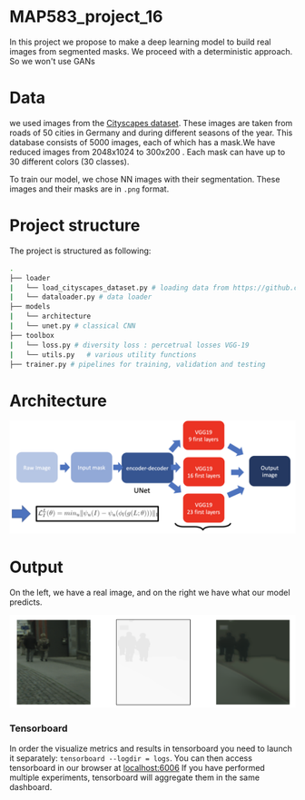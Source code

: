 # MAP583_project_16

In this project we propose to make a deep learning model to build real images from segmented masks.
We proceed with a deterministic approach. So we won't use GANs

# Data

we used images from the [Cityscapes dataset](https://www.cityscapes-dataset.com/dataset-overview/). These images are taken from roads of 50 cities in Germany and during different seasons of the year. This database consists of 5000 images, each of which has a mask.We have reduced images from 2048x1024 to 300x200 . Each mask can have up to 30 different colors (30 classes).

To train our model, we chose NN images with their segmentation. 
These images and their masks are in `.png` format. 


# Project structure

The project is structured as following:

```bash
.
├── loader
|   └── load_cityscapes_dataset.py # loading data from https://github.com/diandiaye/MAP583.git
|   └── dataloader.py # data loader
├── models
|   └── architecture
|   └── unet.py # classical CNN
├── toolbox
|   └── loss.py # diversity loss : percetrual losses VGG-19 
|   └── utils.py   # various utility functions
├── trainer.py # pipelines for training, validation and testing
```


# Architecture

![alt text](https://raw.githubusercontent.com/diandiaye/MAP583_final_project_team_16/master/images/Architecture.png) 

# Output

On the left, we have a real image, and on the right we have what our model predicts.

![alt text](https://raw.githubusercontent.com/diandiaye/MAP583_final_project_team_16/master/images/Result%20.png) 


### Tensorboard
In order the visualize metrics and results in tensorboard you need to launch it separately: `tensorboard --logdir = logs`. You can then access tensorboard in our browser at [localhost:6006](localhost:6006)
If you have performed multiple experiments, tensorboard will aggregate them in the same dashboard.

